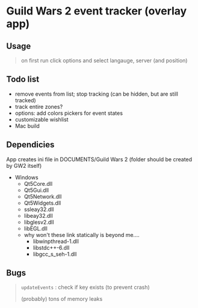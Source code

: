 Guild Wars 2 event tracker (overlay app)
====================

Usage
---------------------
> on first run click options and select langauge, server (and position)

Todo list
---------------------
- remove events from list; stop tracking (can be hidden, but are still tracked)
- track entire zones?
- options: add colors pickers for event states
- customizable wishlist
- Mac build

Dependicies
---------------------
App creates ini file in DOCUMENTS/Guild Wars 2 (folder should be created by GW2 itself)

- Windows
	- Qt5Core.dll
	- Qt5Gui.dll
	- Qt5Network.dll
	- Qt5Widgets.dll
	- ssleay32.dll
	- libeay32.dll
	- libglesv2.dll
	- libEGL.dll
	- why won't these link statically is beyond me....
		- libwinpthread-1.dll
		- libstdc++-6.dll
		- libgcc_s_seh-1.dll

Bugs
---------------------
> `updateEvents` : check if key exists (to prevent crash)
>
> (probably) tons of memory leaks